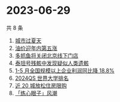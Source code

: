 # 2023-06-29

共 8 条

<!-- BEGIN -->
<!-- 最后更新时间 Thu Jun 29 2023 13:07:59 GMT+0800 (China Standard Time) -->

1. [城市过夏天](https://www.zhihu.com/search?q=%E5%9F%8E%E5%B8%82%E8%BF%87%E5%A4%8F%E5%A4%A9)
1. [油价迎年内第五涨](https://www.zhihu.com/search?q=%20%E6%B2%B9%E4%BB%B7%E8%BF%8E%E5%B9%B4%E5%86%85%E7%AC%AC%E4%BA%94%E6%B6%A8)
1. [多抓鱼将关闭北京线下门店](https://www.zhihu.com/search?q=%E5%A4%9A%E6%8A%93%E9%B1%BC%E5%B0%86%E5%85%B3%E9%97%AD%E5%8C%97%E4%BA%AC%E7%BA%BF%E4%B8%8B%E9%97%A8%E5%BA%97)
1. [泰坦号残骸中发现疑似人类遗骸](https://www.zhihu.com/search?q=%E6%B3%B0%E5%9D%A6%E5%8F%B7%E6%AE%8B%E9%AA%B8%E4%B8%AD%E5%8F%91%E7%8E%B0%E7%96%91%E4%BC%BC%E4%BA%BA%E7%B1%BB%E9%81%97%E9%AA%B8)
1. [1-5 月全国规模以上企业利润同比降 18.8%](https://www.zhihu.com/search?q=1-5%20%E6%9C%88%E5%85%A8%E5%9B%BD%E8%A7%84%E6%A8%A1%E4%BB%A5%E4%B8%8A%E4%BC%81%E4%B8%9A%E5%88%A9%E6%B6%A6%E5%90%8C%E6%AF%94%E9%99%8D%2018.8%25)
1. [2024QS 世界大学排名](https://www.zhihu.com/search?q=2024QS%20%E4%B8%96%E7%95%8C%E5%A4%A7%E5%AD%A6%E6%8E%92%E5%90%8D)
1. [近 20 城放松住房限购](https://www.zhihu.com/search?q=%E8%BF%91%2020%20%E5%9F%8E%E6%94%BE%E6%9D%BE%E4%BD%8F%E6%88%BF%E9%99%90%E8%B4%AD)
1. [「练心眼子」风潮](https://www.zhihu.com/search?q=%E3%80%8C%E7%BB%83%E5%BF%83%E7%9C%BC%E5%AD%90%E3%80%8D%E9%A3%8E%E6%BD%AE)

<!-- END -->
